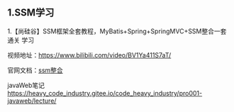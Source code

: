## 1.SSM学习

1.【尚硅谷】SSM框架全套教程，MyBatis+Spring+SpringMVC+SSM整合一套通关 学习

视频地址：https://www.bilibili.com/video/BV1Ya411S7aT/

官网文档：[ssm整合](./assets/atguigu/SSM整合.pdf)

javaWeb笔记 https://heavy_code_industry.gitee.io/code_heavy_industry/pro001-javaweb/lecture/